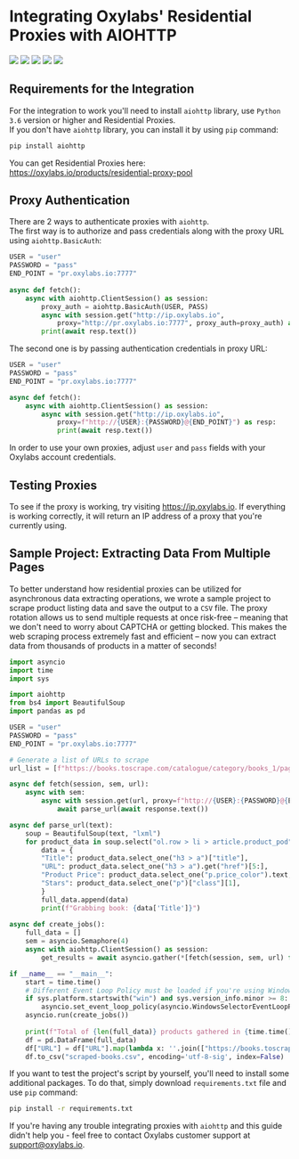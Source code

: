 # Integrating Oxylabs' Residential Proxies with AIOHTTP
[<img src="https://img.shields.io/static/v1?label=&message=Python&color=brightgreen" />](https://github.com/topics/python) [<img src="https://img.shields.io/static/v1?label=&message=Web%20Scraping&color=important" />](https://github.com/topics/web-scraping) [<img src="https://img.shields.io/static/v1?label=&message=Residential%20Proxy&color=blueviolet" />](https://github.com/topics/residential-proxy) [<img src="https://img.shields.io/static/v1?label=&message=Aiohttp&color=blue" />](https://github.com/topics/aiohttp) [<img src="https://img.shields.io/static/v1?label=&message=Asyncio&color=yellow" />](https://github.com/topics/asyncio)

## Requirements for the Integration
For the integration to work you'll need to install `aiohttp` library, use `Python 3.6` version or higher and Residential Proxies. <br> If you don't have `aiohttp` library, you can install it by using `pip` command:
```bash 
pip install aiohttp
```
You can get Residential Proxies here: https://oxylabs.io/products/residential-proxy-pool

## Proxy Authentication
There are 2 ways to authenticate proxies with `aiohttp`.<br>
The first way is to authorize and pass credentials along with the proxy URL using `aiohttp.BasicAuth`:
```python
USER = "user"
PASSWORD = "pass"
END_POINT = "pr.oxylabs.io:7777"
 
async def fetch():
	async with aiohttp.ClientSession() as session:
		proxy_auth = aiohttp.BasicAuth(USER, PASS)
        async with session.get("http://ip.oxylabs.io", 
        	proxy="http://pr.oxylabs.io:7777", proxy_auth=proxy_auth) as resp:
        print(await resp.text())
```
The second one is by passing authentication credentials in proxy URL:
```python
USER = "user"
PASSWORD = "pass"
END_POINT = "pr.oxylabs.io:7777"

async def fetch():
	async with aiohttp.ClientSession() as session:
		async with session.get("http://ip.oxylabs.io", 
			proxy=f"http://{USER}:{PASSWORD}@{END_POINT}") as resp: 
			print(await resp.text())
```
In order to use your own proxies, adjust `user` and `pass` fields with your Oxylabs account credentials.

## Testing Proxies
To see if the proxy is working, try visiting https://ip.oxylabs.io. If everything is working correctly, it will return an IP address of a proxy that you're currently using.

## Sample Project: Extracting Data From Multiple Pages
To better understand how residential proxies can be utilized for asynchronous data extracting operations, we wrote a sample project to scrape product listing data and save the output to a `CSV` file. The proxy rotation allows us to send multiple requests at once risk-free – meaning that we don't need to worry about CAPTCHA or getting blocked. This makes the web scraping process extremely fast and efficient – now you can extract data from thousands of products in a matter of seconds!
```python
import asyncio
import time
import sys

import aiohttp
from bs4 import BeautifulSoup
import pandas as pd

USER = "user"
PASSWORD = "pass"
END_POINT = "pr.oxylabs.io:7777"

# Generate a list of URLs to scrape
url_list = [f"https://books.toscrape.com/catalogue/category/books_1/page-{page_num}.html" for page_num in range(1, 51)]

async def fetch(session, sem, url):
	async with sem:
		async with session.get(url, proxy=f"http://{USER}:{PASSWORD}@{END_POINT}") as response: 
			await parse_url(await response.text())

async def parse_url(text):
	soup = BeautifulSoup(text, "lxml")
	for product_data in soup.select("ol.row > li > article.product_pod"):
		data = {
		"Title": product_data.select_one("h3 > a")["title"],
		"URL": product_data.select_one("h3 > a").get("href")[5:],
		"Product Price": product_data.select_one("p.price_color").text,
		"Stars": product_data.select_one("p")["class"][1],
		}
		full_data.append(data)
		print(f"Grabbing book: {data['Title']}")
	
async def create_jobs():
	full_data = []
	sem = asyncio.Semaphore(4)
	async with aiohttp.ClientSession() as session:
		get_results = await asyncio.gather(*[fetch(session, sem, url) for url in url_list])

if __name__ == "__main__":
	start = time.time()
	# Different Event Loop Policy must be loaded if you're using Windows OS
	if sys.platform.startswith("win") and sys.version_info.minor >= 8:
		asyncio.set_event_loop_policy(asyncio.WindowsSelectorEventLoopPolicy())
	asyncio.run(create_jobs())
	
	print(f"Total of {len(full_data)} products gathered in {time.time() - start} seconds")
	df = pd.DataFrame(full_data)
	df["URL"] = df["URL"].map(lambda x: ''.join(["https://books.toscrape.com/catalogue", x]))
	df.to_csv("scraped-books.csv", encoding='utf-8-sig', index=False)

```
If you want to test the project's script by yourself, you'll need to install some additional packages. To do that, simply download `requirements.txt` file and use `pip` command:
```bash 
pip install -r requirements.txt
```
If you're having any trouble integrating proxies with `aiohttp` and this guide didn't help you - feel free to contact Oxylabs customer support at support@oxylabs.io.
